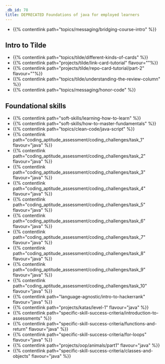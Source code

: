 ```yaml
---
_db_id: 78
title: DEPRECATED Foundations of java for employed learners
---
```


- {{% contentlink path="topics/messaging/bridging-course-intro" %}}

## Intro to Tilde

- {{% contentlink path="topics/tilde/different-kinds-of-cards" %}}
- {{% contentlink path="projects/tilde/link-card-tutorial" flavour=""%}}
- {{% contentlink path="projects/tilde/repo-card-tutorial/part-2" flavour=""%}}
- {{% contentlink path="topics/tilde/understanding-the-review-column" %}}
- {{% contentlink path="topics/messaging/honor-code" %}}

## Foundational skills

- {{% contentlink path="soft-skills/learning-how-to-learn" %}}
- {{% contentlink path="soft-skills/how-to-master-fundamentals" %}}
- {{% contentlink path="topics/clean-code/java-script" %}}
- {{% contentlink path="coding_aptitude_assessment/coding_challenges/task_1" flavour="java" %}}
- {{% contentlink path="coding_aptitude_assessment/coding_challenges/task_2" flavour="java" %}}
- {{% contentlink path="coding_aptitude_assessment/coding_challenges/task_3"  flavour="java" %}}
- {{% contentlink path="coding_aptitude_assessment/coding_challenges/task_4" flavour="java" %}}
- {{% contentlink path="coding_aptitude_assessment/coding_challenges/task_5" flavour="java" %}}
- {{% contentlink path="coding_aptitude_assessment/coding_challenges/task_6" flavour="java" %}}
- {{% contentlink path="coding_aptitude_assessment/coding_challenges/task_7" flavour="java" %}}
- {{% contentlink path="coding_aptitude_assessment/coding_challenges/task_8" flavour="java" %}}
- {{% contentlink path="coding_aptitude_assessment/coding_challenges/task_9" flavour="java" %}}
- {{% contentlink path="coding_aptitude_assessment/coding_challenges/task_10" flavour="java" %}}
- {{% contentlink path="language-agnostic/intro-to-hackerrank" flavour="java" %}}
- {{% contentlink path="projects/katas/level-1" flavour="java" %}}
- {{% contentlink path="specific-skill-success-criteria/introduction-to-assessments" %}}
- {{% contentlink path="specific-skill-success-criteria/functions-and-return" flavour="java" %}}
- {{% contentlink path="specific-skill-success-criteria/for-loops" flavour="java" %}}
- {{% contentlink path="projects/oop/animals/part1"  flavour="java" %}}
- {{% contentlink path="specific-skill-success-criteria/classes-and-objects" flavour="java" %}}
